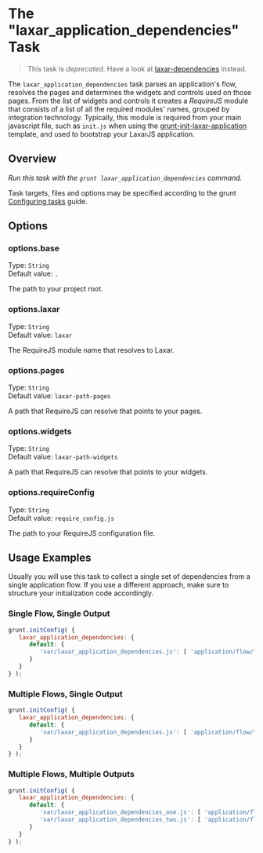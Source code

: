 # The "laxar_application_dependencies" Task

> This task is *deprecated*. Have a look at [laxar-dependencies](internal/laxar-dependencies.md) instead.

The `laxar_application_dependencies` task parses an application's flow, resolves the pages and determines the widgets and controls used on those pages.
From the list of widgets and controls it creates a *RequireJS* module that consists of a list of all the required modules' names, grouped by integration technology.
Typically, this module is required from your main javascript file, such as `init.js` when using the [grunt-init-laxar-application](https://github.com/LaxarJS/grunt-init-laxar-application) template, and used to bootstrap your LaxarJS application.


## Overview

*Run this task with the `grunt laxar_application_dependencies` command.*

Task targets, files and options may be specified according to the grunt [Configuring tasks](http://gruntjs.com/configuring-tasks) guide.


## Options

### options.base

Type: `String`  
Default value: `.`

The path to your project root.

### options.laxar

Type: `String`  
Default value: `laxar`

The RequireJS module name that resolves to Laxar.

### options.pages

Type: `String`  
Default value: `laxar-path-pages`

A path that RequireJS can resolve that points to your pages.

### options.widgets

Type: `String`  
Default value: `laxar-path-widgets`

A path that RequireJS can resolve that points to your widgets.

### options.requireConfig

Type: `String`  
Default value: `require_config.js`

The path to your RequireJS configuration file.


## Usage Examples

Usually you will use this task to collect a single set of dependencies from a single application flow.
If you use a different approach, make sure to structure your initialization code accordingly.

### Single Flow, Single Output

```js
grunt.initConfig( {
   laxar_application_dependencies: {
      default: {
         'var/laxar_application_dependencies.js': [ 'application/flow/flow.json' ]
      }
   }
} );
```

### Multiple Flows, Single Output

```js
grunt.initConfig( {
   laxar_application_dependencies: {
      default: {
         'var/laxar_application_dependencies.js': [ 'application/flow/*.json' ]
      }
   }
} );
```

### Multiple Flows, Multiple Outputs

```js
grunt.initConfig( {
   laxar_application_dependencies: {
      default: {
         'var/laxar_application_dependencies_one.js': [ 'application/flow/flow_one.json' ],
         'var/laxar_application_dependencies_two.js': [ 'application/flow/flow_two.json' ]
      }
   }
} );
```
